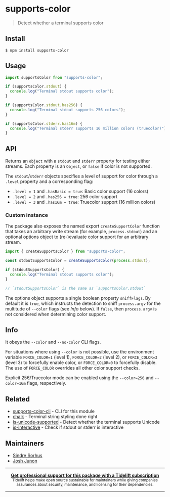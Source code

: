 # supports-color

> Detect whether a terminal supports color

## Install

```
$ npm install supports-color
```

## Usage

```js
import supportsColor from "supports-color";

if (supportsColor.stdout) {
  console.log("Terminal stdout supports color");
}

if (supportsColor.stdout.has256) {
  console.log("Terminal stdout supports 256 colors");
}

if (supportsColor.stderr.has16m) {
  console.log("Terminal stderr supports 16 million colors (truecolor)");
}
```

## API

Returns an `object` with a `stdout` and `stderr` property for testing either
streams. Each property is an `Object`, or `false` if color is not supported.

The `stdout`/`stderr` objects specifies a level of support for color through a
`.level` property and a corresponding flag:

- `.level = 1` and `.hasBasic = true`: Basic color support (16 colors)
- `.level = 2` and `.has256 = true`: 256 color support
- `.level = 3` and `.has16m = true`: Truecolor support (16 million colors)

### Custom instance

The package also exposes the named export `createSupportColor` function that
takes an arbitrary write stream (for example, `process.stdout`) and an optional
options object to (re-)evaluate color support for an arbitrary stream.

```js
import { createSupportsColor } from "supports-color";

const stdoutSupportsColor = createSupportsColor(process.stdout);

if (stdoutSupportsColor) {
  console.log("Terminal stdout supports color");
}

// `stdoutSupportsColor` is the same as `supportsColor.stdout`
```

The options object supports a single boolean property `sniffFlags`. By default
it is `true`, which instructs the detection to sniff `process.argv` for the
multitude of `--color` flags (see _Info_ below). If `false`, then `process.argv`
is not considered when determining color support.

## Info

It obeys the `--color` and `--no-color` CLI flags.

For situations where using `--color` is not possible, use the environment
variable `FORCE_COLOR=1` (level 1), `FORCE_COLOR=2` (level 2), or
`FORCE_COLOR=3` (level 3) to forcefully enable color, or `FORCE_COLOR=0` to
forcefully disable. The use of `FORCE_COLOR` overrides all other color support
checks.

Explicit 256/Truecolor mode can be enabled using the `--color=256` and
`--color=16m` flags, respectively.

## Related

- [supports-color-cli](https://github.com/chalk/supports-color-cli) - CLI for
  this module
- [chalk](https://github.com/chalk/chalk) - Terminal string styling done right
- [is-unicode-supported](https://github.com/sindresorhus/is-unicode-supported) -
  Detect whether the terminal supports Unicode
- [is-interactive](https://github.com/sindresorhus/is-interactive) - Check if
  stdout or stderr is interactive

## Maintainers

- [Sindre Sorhus](https://github.com/sindresorhus)
- [Josh Junon](https://github.com/qix-)

---

<div align="center">
	<b>
		<a href="https://tidelift.com/subscription/pkg/npm-supports-color?utm_source=npm-supports-color&utm_medium=referral&utm_campaign=readme">Get professional support for this package with a Tidelift subscription</a>
	</b>
	<br>
	<sub>
		Tidelift helps make open source sustainable for maintainers while giving companies<br>assurances about security, maintenance, and licensing for their dependencies.
	</sub>
</div>

---
